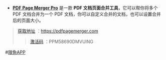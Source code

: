- [**PDF Page Merger Pro**](https://pdfpagemerger.com/) 是一款 **PDF 文档页面合并工具**，它可以帮你将多个 PDF 文档合并为一个 PDF 文档，你可以自定义合并的文档，也可以设置合并后的页面大小。

> [获取地址](https://pdfpagemerger.com/download.html) ：https://pdfpagemerger.com
>> [激活码](https://github.com/taoste/Hello-World/raw/master/Tools/Adobe%20PDF/PDF%20Page%20Merger%20Pro/pdfpagemerger%EF%BC%88%E6%BF%80%E6%B4%BB%E7%A0%81%EF%BC%9APPM58690DMVUING%EF%BC%89.zip) ：PPM58690DMVUING
 
#[限免APP](https://twitter.com/zta117/status/1293404358571364353)
